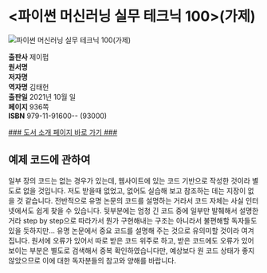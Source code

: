 # <파이썬 머신러닝 실무 테크닉 100>(가제)
![파이썬 머신러닝 실무 테크닉 100(가제)]()

**출판사** 제이펍  
**원서명**   
**저자명**   
**역자명** 김태헌  
**출판일** 2021년 10월 일  
**페이지** 936쪽   
**ISBN**  979-11-91600-- (93000)  

[### 도서 소개 페이지 바로 가기 ###](https://jpub.tistory.com/1180)  

## 예제 코드에 관하여  
일부 장의 코드는 없는 경우가 있는데, 웹사이트에 있는 코드 기반으로 작성한 것이라 별도로 없을 것입니다. 저도 받을때 없었고, 없어도 실습해 보고 참조하는 데는 지장이 없을 것 같습니다. 전반적으로 유명 논문의 코드를 설명하는 거라서 코드 자체는 사실 인터넷에서도 쉽게 찾을 수 있습니다.
뒷부분에는 엄청 긴 코드 중에 일부만 발췌해서 설명한 거라 step by step으로 따라가서 뭔가 구현해내는 구조는 아니라서 불편해할 독자들도 있을 듯하지만… 유명 논문에서 중요 코드를 설명해 주는 것으로 유의미할 것이라 여겨집니다.
원서에 오류가 있어서 따로 받은 코드 위주로 하고, 받은 코드에도 오류가 있어 보이는 부분은 별도로 검색해서 중복 확인하였습니다만, 예상보다 원 코드 상태가 좋지 않았으므로 이에 대한 독자분들의 참고와 양해를 바랍니다.